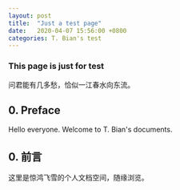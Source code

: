 ```yaml
---
layout: post
title:  "Just a test page"
date:   2020-04-07 15:56:00 +0800
categories: T. Bian's test
---
```


### This page is just for test
问君能有几多愁，恰似一江春水向东流。

## 0. Preface
Hello everyone. Welcome to T. Bian's documents.

## 0. 前言
这里是惊鸿飞雪的个人文档空间，随缘浏览。